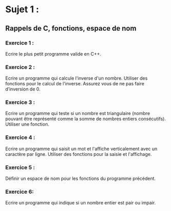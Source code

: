 # Sujet 1 :

## Rappels de C, fonctions, espace de nom

### Exercice 1 :

Ecrire le plus petit programme valide en C++.

### Exercice 2 :

Ecrire un programme qui calcule l'inverse d'un nombre. Utiliser des fonctions pour le calcul
de l'inverse. Assurez vous de ne pas faire d’inversion de 0.

### Exercice 3 :

Ecrire un programme qui teste si un nombre est triangulaire (nombre pouvant être représenté
comme la somme de nombres entiers consécutifs). Utiliser une fonction.

### Exercice 4 :

Ecrire un programme qui saisit un mot et l'affiche verticalement avec un caractère par ligne.
Utiliser des fonctions pour la saisie et l'affichage.

### Exercice 5 :

Définir un espace de nom pour les fonctions du programme précédent.

### Exercice 6:

Ecrire un programme qui indique si un nombre entier est pair ou impair.

